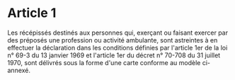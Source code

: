 # Article 1

Les récépissés destinés aux personnes qui, exerçant ou faisant exercer par des préposés une profession ou activité ambulante, sont astreintes à en effectuer la déclaration dans les conditions définies par l'article 1er de la loi n° 69-3 du 13 janvier 1969 et l'article 1er du décret n° 70-708 du 31 juillet 1970, sont délivrés sous la forme d'une carte conforme au modèle ci-annexé.
